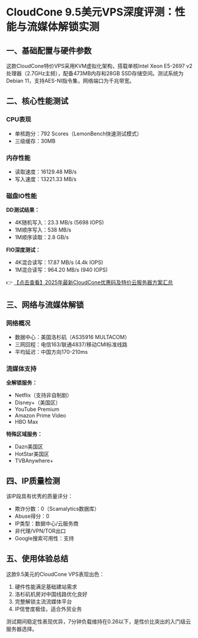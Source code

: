 # CloudCone 9.5美元VPS深度评测：性能与流媒体解锁实测

## 一、基础配置与硬件参数
这款CloudCone特价VPS采用KVM虚拟化架构，搭载单核Intel Xeon E5-2697 v2处理器（2.7GHz主频），配备473MB内存和28GB SSD存储空间。测试系统为Debian 11，支持AES-NI指令集，网络端口为千兆带宽。

## 二、核心性能测试
### CPU表现
- 单核跑分：792 Scores（LemonBench快速测试模式）
- 三级缓存：30MB

### 内存性能
- 读取速度：16129.48 MB/s
- 写入速度：13221.33 MB/s

### 磁盘IO性能
**DD测试结果：**
- 4K随机写入：23.3 MB/s (5698 IOPS)
- 1M顺序写入：538 MB/s  
- 1M顺序读取：2.8 GB/s

**FIO深度测试：**
- 4K混合读写：17.87 MB/s (4.4k IOPS)
- 1M混合读写：964.20 MB/s (940 IOPS)

👉 [【点击查看】2025年最新CloudCone优惠码及特价云服务器方案汇总](https://bit.ly/Cloudcone)

## 三、网络与流媒体解锁
### 网络概况
- 数据中心：美国洛杉矶（AS35916 MULTACOM）
- 三网回程：电信163/联通4837/移动CMI标准线路
- 平均延迟：中国方向170-210ms

### 流媒体支持
**全解锁服务：**
- Netflix（支持非自制剧）
- Disney+（美国区）
- YouTube Premium
- Amazon Prime Video
- HBO Max

**特殊区域服务：**
- Dazn美国区
- HotStar美国区
- TVBAnywhere+

## 四、IP质量检测
该IP段具有优秀的质量评分：
- 欺诈分数：0（Scamalytics数据库）
- Abuse得分：0
- IP类型：数据中心/云服务商
- 非代理/VPN/TOR出口
- Google搜索可用性：支持

## 五、使用体验总结
这款9.5美元的CloudCone VPS表现出色：
1. 硬件性能满足基础建站需求
2. 洛杉矶机房对中国线路优化良好
3. 完整解锁主流流媒体平台
4. IP信誉度极佳，适合外贸业务

测试期间稳定性表现优异，7分钟负载维持在0.26以下，是性价比突出的入门级云服务器选择。